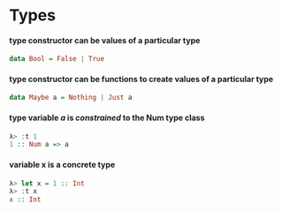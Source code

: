 # Types

#### type constructor can be values of a particular type
````haskell
data Bool = False | True
````

#### type constructor can be functions to create values of a particular type
```haskell
data Maybe a = Nothing | Just a
```

#### **type variable** *a* is *constrained* to the Num **type class**
```haskell
λ> :t 1
1 :: Num a => a
```

#### variable x is a **concrete type**
```haskell
λ> let x = 1 :: Int
λ> :t x
x :: Int
```
